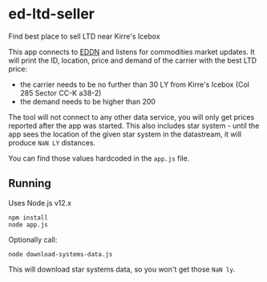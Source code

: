 # ed-ltd-seller
Find best place to sell LTD near Kirre's Icebox

This app connects to [EDDN](https://github.com/EDSM-NET/EDDN/wiki) and listens for commodities market updates. It will print the ID, location, price and demand of the carrier with the best LTD price:
 - the carrier needs to be no further than 30 LY from Kirre's Icebox (Col 285 Sector CC-K a38-2)
 - the demand needs to be higher than 200

The tool will not connect to any other data service, you will only get prices reported after the app was started. This also includes star system - until the app sees the location of the given star system in the datastream, it will produce `NaN LY` distances.

You can find those values hardcoded in the `app.js` file.

## Running
Uses Node.js v12.x

```console
npm install
node app.js
```

Optionally call:
```console
node download-systems-data.js
```
This will download star systems data, so you won't get those `NaN ly`.